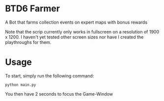 # BTD6 Farmer
A Bot that farms collection events on expert maps with bonus rewards

Note that the scrip currently only works in fullscreen on a resolution of 1900 x 1200.
I haven't yet tested other screen sizes nor have I created the playthroughs for them.

# Usage
To start, simply run the following command:
```
python main.py
```
You then have 2 seconds to focus the Game-Window